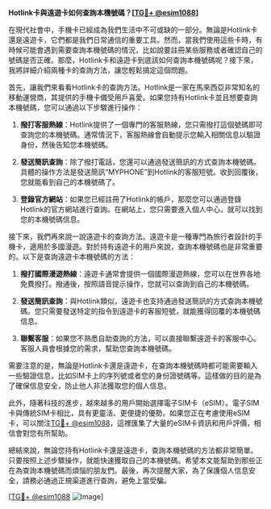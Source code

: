 **Hotlink卡與遠遊卡如何查詢本機號碼？[[TG💪+ @esim1088](https://t.me/s/esim1088)]**

在現代社會中，手機卡已經成為我們生活中不可或缺的一部分。無論是Hotlink卡還是遠遊卡，它們都是我們日常通信的重要工具。然而，當我們使用這些卡時，有時候可能會遇到需要查詢本機號碼的情況，比如說要註冊某些服務或者確認自己的號碼是否正確。那麼，Hotlink卡和遠遊卡到底該如何查詢本機號碼呢？接下來，我將詳細介紹兩種卡的查詢方法，讓您輕鬆搞定這個問題。

首先，讓我們來看看Hotlink卡的查詢方法。Hotlink是一家在馬來西亞非常知名的移動運營商，其提供的手機卡備受用戶喜愛。如果您持有Hotlink卡並且想要查詢本機號碼，您可以通過以下步驟進行操作：

1. **撥打客服熱線**：Hotlink提供了一個專門的客服熱線，您只需撥打這個號碼即可查詢您的本機號碼。通常情況下，客服熱線會自動提示您輸入相關信息以驗證身份，然後告知您本機號碼。

2. **發送簡訊查詢**：除了撥打電話，您還可以通過發送簡訊的方式查詢本機號碼。具體的操作方法是發送簡訊“MYPHONE”到Hotlink的客服短號。收到回覆後，您就能看到自己的本機號碼了。

3. **登錄官方網站**：如果您已經註冊了Hotlink的帳戶，那麼您可以通過登錄Hotlink的官方網站進行查詢。在網站上，您只需要進入個人中心，就可以找到您的本機號碼信息。

接下來，我們再來說一說遠遊卡的查詢方法。遠遊卡是一種專門為旅行者設計的手機卡，適用於多國漫遊。對於持有遠遊卡的用戶來說，查詢本機號碼也是非常重要的。以下是查詢遠遊卡本機號碼的方法：

1. **撥打國際漫遊熱線**：遠遊卡通常會提供一個國際漫遊熱線，您可以在世界各地免費撥打。撥通後，按照語音提示操作，您就可以查詢到自己的本機號碼。

2. **發送簡訊查詢**：與Hotlink類似，遠遊卡也支持通過發送簡訊的方式查詢本機號碼。您只需要發送特定的指令到遠遊卡的客服短號，就能獲得回覆的本機號碼信息。

3. **聯繫客服**：如果您不熟悉自助查詢的方法，可以直接聯繫遠遊卡的客服中心。客服人員會根據您的需求，幫助您查詢本機號碼。

需要注意的是，無論是Hotlink卡還是遠遊卡，在查詢本機號碼時都可能需要輸入一些驗證信息，比如SIM卡上的序列號或者您的身份證號碼等。這樣做的目的是為了確保信息安全，防止他人非法獲取您的個人信息。

此外，隨著科技的進步，越來越多的用戶開始選擇電子SIM卡（eSIM）。電子SIM卡與傳統SIM卡相比，具有更靈活、更便捷的優勢。如果您正在考慮使用eSIM卡，可以關注[TG💪+ @esim1088](https://t.me/s/esim1088)，這裡匯集了大量的eSIM卡資訊和用戶評價，相信會對您有所幫助。

總結來說，無論您持有Hotlink卡還是遠遊卡，查詢本機號碼的方法都非常簡單。只要按照上述步驟操作，就能快速獲取自己的本機號碼。希望本文能幫助到那些正在為查詢本機號碼而煩惱的朋友們。最後，再次提醒大家，為了保護個人信息安全，請務必通過正規渠道進行查詢，避免上當受騙。

[[TG💪+ @esim1088](https://t.me/s/esim1088) ![Image](https://i.postimg.cc/4NQfJmqS/Snipaste-2025-05-13-00-14-12.png)]